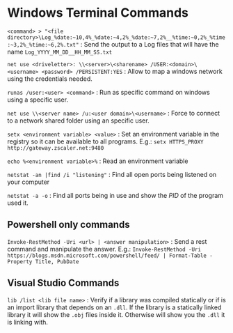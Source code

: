 # Windows Terminal Commands #

`<command> > "<file directory>\Log_%date:~10,4%_%date:~4,2%_%date:~7,2%__%time:~0,2%_%time:~3,2%_%time:~6,2%.txt"` : Send the output to a Log files that will have the name `Log_YYYY_MM_DD__HH_MM_SS.txt`

`net use <driveletter>: \\<server>\<sharename> /USER:<domain>\<username> <password> /PERSISTENT:YES` : Allow to map a windows network using the credentials needed.

`runas /user:<user> <command>` : Run as specific command on windows using a specific user. 

`net use \\<server name> /u:<user domain>\<username>` : Force to connect to a network shared folder using an specific user.

`setx <environment variable> <value>` : Set an environment variable in the registry so it can be available to all programs. E.g.: `setx HTTPS_PROXY http://gateway.zscaler.net:9480`

`echo %<environment variable>%` : Read an environment variable

`netstat -an |find /i "listening"` : Find all open ports being listened on your computer

`netstat -a -o` : Find all ports being in use and show the *PID* of the program used it.

## Powershell only commands ##

`Invoke-RestMethod -Uri <url> | <answer manipulation>` : Send a rest command and manipulate the answer. E.g.: `Invoke-RestMethod -Uri https://blogs.msdn.microsoft.com/powershell/feed/ | Format-Table -Property Title, PubDate`

## Visual Studio Commands ##

`lib /list <lib file name>` : Verify if a library was compiled statically or if is an import library that depends on an `.dll`. If the library is a statically linked library it will show the `.obj` files inside it. Otherwise will show you the `.dll` it is linking with.
